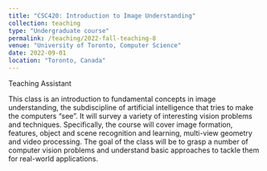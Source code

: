 ```yaml
---
title: "CSC420: Introduction to Image Understanding"
collection: teaching
type: "Undergraduate course"
permalink: /teaching/2022-fall-teaching-8
venue: "University of Toronto, Computer Science"
date: 2022-09-01
location: "Toronto, Canada"
---
```


Teaching Assistant 

This class is an introduction to fundamental concepts in image understanding, the subdiscipline of artificial intelligence that tries to make the computers “see”. It will survey a variety of interesting vision problems and techniques. Specifically, the course will cover image formation, features, object and scene recognition and learning, multi-view geometry and video processing. The goal of the class will be to grasp a number of computer vision problems and understand basic approaches to tackle them for real-world applications.